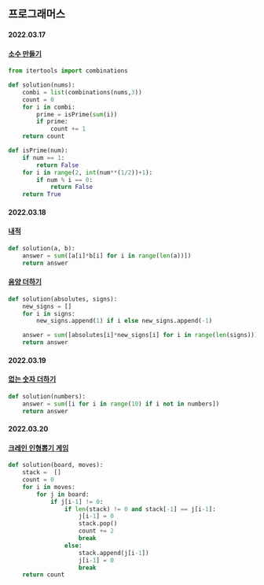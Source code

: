 ## 프로그래머스

#### 2022.03.17

#### [소수 만들기](https://programmers.co.kr/learn/courses/30/lessons/12977)

```python
from itertools import combinations

def solution(nums):
    combi = list(combinations(nums,3))
    count = 0
    for i in combi:
        prime = isPrime(sum(i))
        if prime:
            count += 1
    return count

def isPrime(num):
    if num == 1:
        return False
    for i in range(2, int(num**(1/2))+1):
        if num % i == 0:
            return False
    return True
```

#### 2022.03.18

#### [내적](https://programmers.co.kr/learn/courses/30/lessons/70128)

```python
def solution(a, b):
    answer = sum([a[i]*b[i] for i in range(len(a))])
    return answer
```

#### [음양 더하기](https://programmers.co.kr/learn/courses/30/lessons/76501)

```python
def solution(absolutes, signs):
    new_signs = []
    for i in signs:
        new_signs.append(1) if i else new_signs.append(-1)

    answer = sum([absolutes[i]*new_signs[i] for i in range(len(signs))])
    return answer
```

#### 2022.03.19

#### [없는 숫자 더하기](https://programmers.co.kr/learn/courses/30/lessons/86051)

```python
def solution(numbers):
    answer = sum([i for i in range(10) if i not in numbers])
    return answer
```

#### 2022.03.20

#### [크레인 인형뽑기 게임](https://programmers.co.kr/learn/courses/30/lessons/64061)

```python
def solution(board, moves):
    stack =  []
    count = 0
    for i in moves:
        for j in board:
            if j[i-1] != 0:
                if len(stack) != 0 and stack[-1] == j[i-1]:
                    j[i-1] = 0
                    stack.pop()
                    count += 2
                    break
                else:
                    stack.append(j[i-1])
                    j[i-1] = 0
                    break
    return count
```
